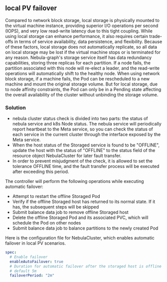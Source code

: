 ## local PV failover

Compared to network block storage, local storage is physically mounted to the virtual machine instance, providing superior 
I/O operations per second (IOPS), and very low read-write latency due to this tight coupling. While using local storage
can enhance performance, it also requires certain trade-offs in terms of service availability, data persistence, and flexibility.
Because of these factors, local storage does not automatically replicate, so all data on local storage may be lost if the
virtual machine stops or is terminated for any reason. Nebula-graph's storage service itself has data redundancy capabilities,
storing three replicas for each partition. If a node fails, the partition associated with this node will re-elect a leader,
and the read-write operations will automatically shift to the healthy node. When using network block storage, if a machine fails,
the Pod can be rescheduled to a new machine and mount the original storage volume. But for local storage, due to node affinity
constraints, the Pod can only be in a Pending state affecting the overall availability of the cluster without unbinding the storage volume.

### Solution
- nebula cluster status check is divided into two parts: the status of nebula service and k8s Node status. The nebula service will periodically
report heartbeat to the Meta service, so you can check the status of each service in the current cluster through the interface 
exposed by the Meta service.
- When the host status of the Storaged service is found to be "OFFLINE", update the host with the status of "OFFLINE" 
to the status field of the resource object NebulaCluster for later fault transfer.
- In order to prevent misjudgment of the check, it is allowed to set the tolerance OFFLINE time, and the fault transfer 
process will be executed after exceeding this period.

The controller will perform the following operations while executing automatic failover:
- Attempt to restart the offline Storaged Pod
- Verify if the offline Storaged host has returned to its normal state. If it has, the subsequent steps will be skipped
- Submit balance data job to remove offline Storaged host
- Delete the offline Storaged Pod and its associated PVC, which will schedule the Pod on other nodes
- Submit balance data job to balance partitions to the newly created Pod


Here is the configuration file for NebulaCluster, which enables automatic failover in local PV scenarios.
```yaml
spec:
  # Enable failover
  enableAutoFailover: true
  # Duration for automatic failover after the storaged host is offline
  # default 5m
  failoverPeriod: "2m"
```


